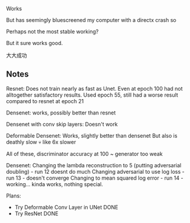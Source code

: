 Works

But has seemingly bluescreened my computer with a directx crash so

Perhaps not the most stable working?

But it sure works good.

大大成功

Notes
-----

Resnet:
    Does not train nearly as fast as Unet. Even at epoch 100 had not alltogether satisfactory results.
    Used epoch 55, still had a worse result compared to resnet at epoch 21

Densenet: 
    works, possibly better than resnet

Densenet with conv skip layers:
    Doesn't work

Deformable Densenet:
    Works, slightly better than densenet
    But also is deathly slow :skull: like 6x slower

All of these, discriminator accuracy at 100 ~ generator too weak

Densenet:
    Changing the lambda reconstruction to 5 (putting adversarial doubling) - run 12 doesnt do much
    Changing adversarial to use log loss - run 13 - doesn't converge
    Changing to mean squared log error - run 14 - working... kinda works, nothing special.

Plans:

- Try Deformable Conv Layer in UNet DONE
- Try ResNet DONE
